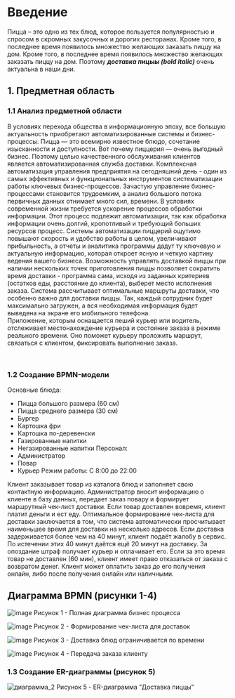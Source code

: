 # Введение 
Пицца – это одно из тех блюд, которое пользуется популярностью и спросом в скромных закусочных и дорогих ресторанах. Кроме того, в последнее время появилось множество желающих заказать пиццу на дом. Кроме того, в последнее время появилось множество желающих заказать пиццу на дом. Поэтому ___доставка пицыы (bold italic)___ очень актуальна в наши дни.
## 1. Предметная область
### 1.1 Анализ предметной области
В условиях перехода общества в информационную эпоху, все большую актуальность приобретают автоматизированные системы и бизнес-процессы. Пицца — это всемирно известное блюдо, сочетание изысканности и доступности. Вот почему пиццерия — очень выгодный бизнес. Поэтому целью качественного обслуживания клиентов является автоматизированная служба доставки.
Комплексная автоматизация управления предприятия на сегодняшний день - один из самых эффективных и функциональных инструментов систематизации работы ключевых бизнес-процессов. Зачастую управление бизнес-процессами становится трудоемким, а анализ большого потока первичных данных отнимает много сил, времени.
В условиях современной жизни требуется ускорение процессов обработки информации. Этот процесс подлежит автоматизации, так как обработка информации очень долгий, кропотливый и требующий больших ресурсов процесс.
Системы автоматизации пиццерий ощутимо повышают скорость и удобство работы в целом, увеличивают прибыльность, а отчеты и аналитика программы дадут ту ключевую и актуальную информацию, которая откроет ясную и четкую картину ведения вашего бизнеса. 
Возможность управлять доставкой пиццы при наличии нескольких точек приготовления пиццы позволяет сократить время доставки - программа сама, исходя из заданных критериев (остатков еды, расстояние до клиента), выберет место исполнения заказа. 
Система рассчитывает оптимальные маршруты доставки, что особенно важно для доставки пиццы. Так, каждый сотрудник будет максимально загружен, а вся необходимая информация будет выведена на экране его мобильного телефона.  
Приложение, которым оснащается пеший курьер или водитель, отслеживает местонахождение курьера и состояние заказа в режиме реального времени. Оно поможет курьеру проложить маршрут, связаться с клиентом, фиксировать выполнение заказа. 


 
### 1.2 Создание BPMN-модели 
Основные блюда:
-	Пицца большого размера (60 см)
-	Пицца среднего размера (30 см)
-	Бургер
-	Картошка фри
-	Картошка по-деревенски
-	Газированные напитки
-	Негазированные напитки
Персонал:
-	Администратор
-	Повар
-	Курьер
Режим работы:
С 8:00 до 22:00

Клиент заказывает товар из каталога блюд и заполняет свою контактную информацию. Администратор вносит информацию о клиенте в базу данных, передает заказ повару и формирует маршрутный чек-лист доставки. Если товар доставлен вовремя, клиент платит деньги и ест еду.
Оптимальное формирование чек-листа для доставки заключается в том, что система автоматически просчитывает наименьшее время для доставки на несколько адресов.
Если доставка задерживается более чем на 40 минут, клиент подаёт жалобу в сервис. По истечении этих 40 минут даётся ещё 20 минут на доставку.
За опоздание штраф получает курьер и оплачивает его. 
Если за это время товар не доставлен (60 мин), клиент имеет право отказаться от заказа с возвратом денег.
Клиент может оплатить заказ до его получения онлайн, либо после получения онлайн или наличными.

## Диаграмма BPMN (рисунки 1-4)
 ![image](https://user-images.githubusercontent.com/68990296/193074428-b91e0a04-ffd2-4a56-a17f-b04a93723b3b.png)
 Рисунок 1 - Полная диаграмма бизнес процесса

 ![image](https://user-images.githubusercontent.com/68990296/193074467-57c0f7f9-e358-4973-bcd3-f86cb8ea440d.png)
 Рисунок 2 - Формирование чек-листа для доставок

 ![image](https://user-images.githubusercontent.com/68990296/193074520-1066dccc-135c-411c-851f-83e0004ca7ac.png)
 Рисунок 3 - Доставка блюд ограничивается по времени

 ![image](https://user-images.githubusercontent.com/68990296/193074574-eee1f3bc-4a60-41cb-aa6b-64b418912a52.png)
 Рисунок 4 - Передача заказа клиенту

### 1.3 Создание ER-диаграммы (рисунок 5)
![диаграмма_2](https://user-images.githubusercontent.com/68990296/200370793-9d4b3644-9a07-4e48-860f-8a656b37312a.png)
Рисунок 5 - ER-диаграмма "Доставка пиццы"

 
